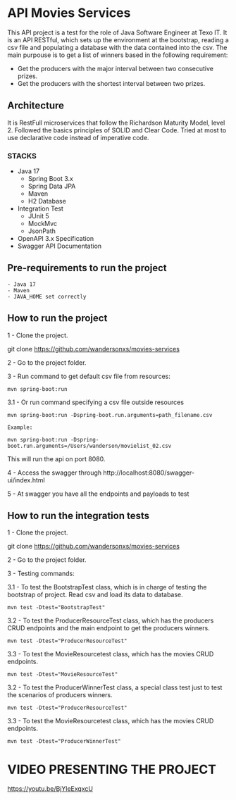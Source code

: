 # API Movies Services
This API project is a test for the role of Java Software Engineer at Texo IT.
It is an API RESTful, which sets up the environment at the bootstrap, reading a csv file and
populating a database with the data contained into the csv.
The main purpouse is to get a list of winners based in the following requirement:
- Get the producers with the major interval between two consecutive prizes.
- Get the producers with the shortest interval between two prizes.

## Architecture
It is RestFull microservices that follow the Richardson Maturity Model, level 2.
Followed the basics principles of SOLID and Clear Code.
Tried at most to use declarative code instead of imperative code.

### STACKS
- Java 17
    - Spring Boot 3.x
    - Spring Data JPA
    - Maven
    - H2 Database
- Integration Test 
  - JUnit 5
  - MockMvc
  - JsonPath
- OpenAPI 3.x Specification
- Swagger API Documentation

## Pre-requirements to run the project
    - Java 17
    - Maven
    - JAVA_HOME set correctly

## How to run the project 

1 - Clone the project.

git clone https://github.com/wandersonxs/movies-services

2 - Go to the project folder.

3 - Run command to get default csv file from resources:

```
mvn spring-boot:run
```

3.1 - Or run command specifying a csv file outside resources

```
mvn spring-boot:run -Dspring-boot.run.arguments=path_filename.csv

Example:

mvn spring-boot:run -Dspring-boot.run.arguments=/Users/wanderson/movielist_02.csv
``` 

This will run the api on port 8080.

4 - Access the swagger through http://localhost:8080/swagger-ui/index.html

5 - At swagger you have all the endpoints and payloads to test

## How to run the integration tests 

1 - Clone the project.

git clone https://github.com/wandersonxs/movies-services

2 - Go to the project folder.

3 - Testing commands:

3.1 - To test the BootstrapTest class, which is in charge of testing the bootstrap of project. Read csv and load its data to
database.

```
mvn test -Dtest="BootstrapTest"
```

3.2 - To test the ProducerResourceTest class, which has the producers CRUD endpoints and the main endpoint to get the 
producers winners.

```
mvn test -Dtest="ProducerResourceTest"
```

3.3 - To test the MovieResourcetest class, which has the movies CRUD endpoints.

```
mvn test -Dtest="MovieResourceTest"
```

3.2 - To test the ProducerWinnerTest class, a special class test just to test the scenarios of producers winners.

```
mvn test -Dtest="ProducerResourceTest"
```

3.3 - To test the MovieResourcetest class, which has the movies CRUD endpoints.

```
mvn test -Dtest="ProducerWinnerTest"
```


# VIDEO PRESENTING THE PROJECT
https://youtu.be/BjYleExqxcU


